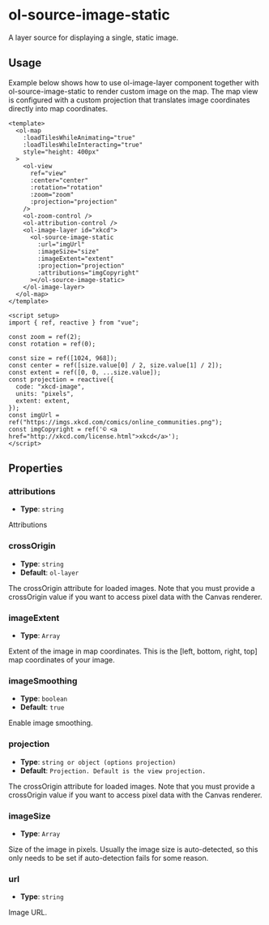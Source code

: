 # ol-source-image-static

A layer source for displaying a single, static image.

<script setup>
import ImageLayerDemo from "@demos/ImageLayerDemo.vue"
</script>

<ClientOnly>
<ImageLayerDemo />
</ClientOnly>

## Usage

Example below shows how to use ol-image-layer component together with ol-source-image-static to render custom image on the map.
The map view is configured with a custom projection that translates image coordinates directly into map coordinates.

```vue
<template>
  <ol-map
    :loadTilesWhileAnimating="true"
    :loadTilesWhileInteracting="true"
    style="height: 400px"
  >
    <ol-view
      ref="view"
      :center="center"
      :rotation="rotation"
      :zoom="zoom"
      :projection="projection"
    />
    <ol-zoom-control />
    <ol-attribution-control />
    <ol-image-layer id="xkcd">
      <ol-source-image-static
        :url="imgUrl"
        :imageSize="size"
        :imageExtent="extent"
        :projection="projection"
        :attributions="imgCopyright"
      ></ol-source-image-static>
    </ol-image-layer>
  </ol-map>
</template>

<script setup>
import { ref, reactive } from "vue";

const zoom = ref(2);
const rotation = ref(0);

const size = ref([1024, 968]);
const center = ref([size.value[0] / 2, size.value[1] / 2]);
const extent = ref([0, 0, ...size.value]);
const projection = reactive({
  code: "xkcd-image",
  units: "pixels",
  extent: extent,
});
const imgUrl = ref("https://imgs.xkcd.com/comics/online_communities.png");
const imgCopyright = ref('© <a href="http://xkcd.com/license.html">xkcd</a>');
</script>
```

## Properties

### attributions

- **Type**: `string`

Attributions

### crossOrigin

- **Type**: `string`
- **Default**: `ol-layer`

The crossOrigin attribute for loaded images. Note that you must provide a crossOrigin value if you want to access pixel data with the Canvas renderer.

### imageExtent

- **Type**: `Array`

Extent of the image in map coordinates. This is the [left, bottom, right, top] map coordinates of your image.

### imageSmoothing

- **Type**: `boolean`
- **Default**: `true`

Enable image smoothing.

### projection

- **Type**: `string or object (options projection)`
- **Default**: `Projection. Default is the view projection.`

The crossOrigin attribute for loaded images. Note that you must provide a crossOrigin value if you want to access pixel data with the Canvas renderer.

### imageSize

- **Type**: `Array`

Size of the image in pixels. Usually the image size is auto-detected, so this only needs to be set if auto-detection fails for some reason.

### url

- **Type**: `string`

Image URL.
